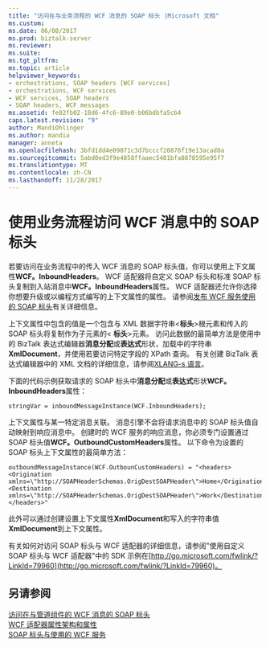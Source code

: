 ```yaml
---
title: "访问在与业务流程的 WCF 消息的 SOAP 标头 |Microsoft 文档"
ms.custom: 
ms.date: 06/08/2017
ms.prod: biztalk-server
ms.reviewer: 
ms.suite: 
ms.tgt_pltfrm: 
ms.topic: article
helpviewer_keywords:
- orchestrations, SOAP headers [WCF services]
- orchestrations, WCF services
- WCF services, SOAP headers
- SOAP headers, WCF messages
ms.assetid: fe02fb02-18d6-4fc6-89e0-b06bdbfa5cb4
caps.latest.revision: "9"
author: MandiOhlinger
ms.author: mandia
manager: anneta
ms.openlocfilehash: 3bfd1dd4e09071c3d7bcccf28878f19e13acad8a
ms.sourcegitcommit: 5abd0ed3f9e4858ffaaec5481bfa8878595e95f7
ms.translationtype: MT
ms.contentlocale: zh-CN
ms.lasthandoff: 11/28/2017
---
```

# <a name="accessing-soap-headers-in-wcf-messages-with-orchestrations"></a>使用业务流程访问 WCF 消息中的 SOAP 标头
若要访问在业务流程中的传入 WCF 消息的 SOAP 标头值，你可以使用上下文属性**WCF。InboundHeaders**。 WCF 适配器将自定义 SOAP 标头和标准 SOAP 标头复制到入站消息中**WCF。InboundHeaders**属性。 WCF 适配器还允许你选择你想要升级或以编程方式编写的上下文属性的属性。 请参阅[发布 WCF 服务使用的 SOAP 标头](../core/soap-headers-with-published-wcf-services.md)有关详细信息。  
  
 上下文属性中包含的值是一个包含与 XML 数据字符串\<**标头**\>根元素和传入的 SOAP 标头将复制作为子元素的\< **标头**\>元素。 访问此数据的最简单方法是使用中的 BizTalk 表达式编辑器**消息分配**或**表达式**形状，加载中的字符串**XmlDocument**，并使用若要访问特定字段的 XPath 查询。 有关创建 BizTalk 表达式编辑器中的 XML 文档的详细信息，请参阅[XLANG-s 语言](../core/xlang-s-language.md)。  
  
 下面的代码示例获取请求的 SOAP 标头中**消息分配**或**表达式**形状**WCF。InboundHeaders**属性：  
  
```  
stringVar = inboundMessageInstance(WCF.InboundHeaders);  
```  
  
 上下文属性与某一特定消息关联。 消息引擎不会将请求消息中的 SOAP 标头值自动映射到响应消息中。 创建时的 WCF 服务的响应消息，你必须专门设置通过 SOAP 标头值**WCF。OutboundCustomHeaders**属性。 以下命令为设置的 SOAP 标头上下文属性的最简单方法：  
  
```  
outboundMessageInstance(WCF.OutbounCustomHeaders) = "<headers><Origination xmlns=\"http://SOAPHeaderSchemas.OrigDestSOAPHeader\">Home</Origination><Destination xmlns=\"http://SOAPHeaderSchemas.OrigDestSOAPHeader\">Work</Destination></headers>"  
```  
  
 此外可以通过创建设置上下文属性**XmlDocument**和写入的字符串值**XmlDocument**到上下文属性。  
  
 有关如何对访问 SOAP 标头与 WCF 适配器的详细信息，请参阅"使用自定义 SOAP 标头与 WCF 适配器"中的 SDK 示例在[http://go.microsoft.com/fwlink/?LinkId=79960](http://go.microsoft.com/fwlink/?LinkId=79960)。  
  
## <a name="see-also"></a>另请参阅  
 [访问在与管道组件的 WCF 消息的 SOAP 标头](../core/accessing-soap-headers-in-wcf-messages-with-pipeline-components.md)   
 [WCF 适配器属性架构和属性](../core/wcf-adapters-property-schema-and-properties.md)   
 [SOAP 标头与使用的 WCF 服务](../core/soap-headers-with-consumed-wcf-services.md)